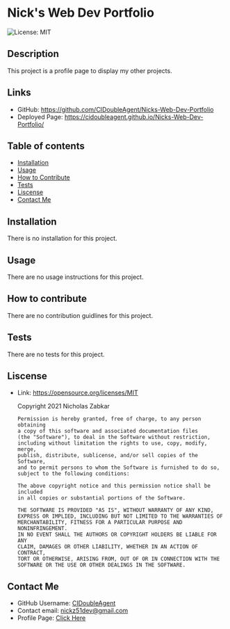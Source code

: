 # Nick's Web Dev Portfolio
![License: MIT](https://img.shields.io/badge/License-MIT-yellow.svg)
## Description
This project is a profile page to display my other projects.
## Links
* GitHub: https://github.com/CIDoubleAgent/Nicks-Web-Dev-Portfolio
* Deployed Page: https://cidoubleagent.github.io/Nicks-Web-Dev-Portfolio/
## Table of contents
* [Installation](#installation)
* [Usage](#usage)
* [How to Contribute](#how-to-contribute)
* [Tests](#tests)
* [Liscense](#liscense)
* [Contact Me](#contact-me)
## Installation
There is no installation for this project.
## Usage
There are no usage instructions for this project.
## How to contribute
There are no contribution guidlines for this project.
## Tests
There are no tests for this project.
## Liscense
* Link: https://opensource.org/licenses/MIT  

    Copyright 2021 Nicholas Zabkar

      Permission is hereby granted, free of charge, to any person obtaining 
      a copy of this software and associated documentation files 
      (the "Software"), to deal in the Software without restriction, 
      including without limitation the rights to use, copy, modify, merge, 
      publish, distribute, sublicense, and/or sell copies of the Software, 
      and to permit persons to whom the Software is furnished to do so, 
      subject to the following conditions:

      The above copyright notice and this permission notice shall be included 
      in all copies or substantial portions of the Software.

      THE SOFTWARE IS PROVIDED "AS IS", WITHOUT WARRANTY OF ANY KIND, 
      EXPRESS OR IMPLIED, INCLUDING BUT NOT LIMITED TO THE WARRANTIES OF 
      MERCHANTABILITY, FITNESS FOR A PARTICULAR PURPOSE AND NONINFRINGEMENT. 
      IN NO EVENT SHALL THE AUTHORS OR COPYRIGHT HOLDERS BE LIABLE FOR ANY 
      CLAIM, DAMAGES OR OTHER LIABILITY, WHETHER IN AN ACTION OF CONTRACT, 
      TORT OR OTHERWISE, ARISING FROM, OUT OF OR IN CONNECTION WITH THE 
      SOFTWARE OR THE USE OR OTHER DEALINGS IN THE SOFTWARE.
## Contact Me
* GitHub Username: [CIDoubleAgent](https://github.com/CIDoubleAgent)
* Contact email: [nickz51dev@gmail.com](https://mail.google.com/mail/?view=cm&fs=1&tf=1&to=nickz51dev@gmail.com)
* Profile Page: [Click Here](https://cidoubleagent.github.io/react-portfolio/)